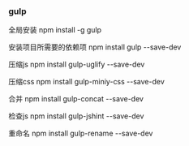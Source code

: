 ### gulp
全局安装
npm install -g gulp

安装项目所需要的依赖项
npm install gulp --save-dev

压缩js
npm install gulp-uglify --save-dev

压缩css
npm install gulp-miniy-css --save-dev

合并
npm install gulp-concat --save-dev

检查js
npm install gulp-jshint --save-dev

重命名
npm install gulp-rename --save-dev
